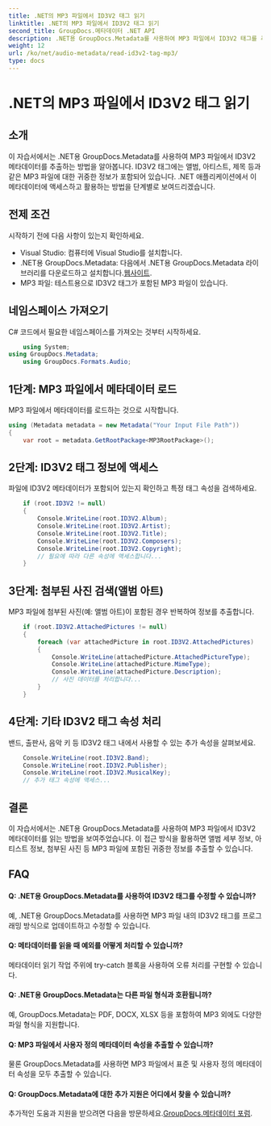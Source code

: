 ```yaml
---
title: .NET의 MP3 파일에서 ID3V2 태그 읽기
linktitle: .NET의 MP3 파일에서 ID3V2 태그 읽기
second_title: GroupDocs.메타데이터 .NET API
description: .NET용 GroupDocs.Metadata를 사용하여 MP3 파일에서 ID3V2 태그를 추출하는 방법을 알아보세요. 프로그래밍 방식으로 앨범, 아티스트 등에 액세스하세요.
weight: 12
url: /ko/net/audio-metadata/read-id3v2-tag-mp3/
type: docs
---
```

# .NET의 MP3 파일에서 ID3V2 태그 읽기

## 소개
이 자습서에서는 .NET용 GroupDocs.Metadata를 사용하여 MP3 파일에서 ID3V2 메타데이터를 추출하는 방법을 알아봅니다. ID3V2 태그에는 앨범, 아티스트, 제목 등과 같은 MP3 파일에 대한 귀중한 정보가 포함되어 있습니다. .NET 애플리케이션에서 이 메타데이터에 액세스하고 활용하는 방법을 단계별로 보여드리겠습니다.
## 전제 조건
시작하기 전에 다음 사항이 있는지 확인하세요.
- Visual Studio: 컴퓨터에 Visual Studio를 설치합니다.
-  .NET용 GroupDocs.Metadata: 다음에서 .NET용 GroupDocs.Metadata 라이브러리를 다운로드하고 설치합니다.[웹사이트](https://releases.groupdocs.com/metadata/net/).
- MP3 파일: 테스트용으로 ID3V2 태그가 포함된 MP3 파일이 있습니다.

## 네임스페이스 가져오기
C# 코드에서 필요한 네임스페이스를 가져오는 것부터 시작하세요.
```csharp
    using System;
using GroupDocs.Metadata;
    using GroupDocs.Formats.Audio;
```
## 1단계: MP3 파일에서 메타데이터 로드
MP3 파일에서 메타데이터를 로드하는 것으로 시작합니다.
```csharp
using (Metadata metadata = new Metadata("Your Input File Path"))
{
    var root = metadata.GetRootPackage<MP3RootPackage>();
```
## 2단계: ID3V2 태그 정보에 액세스
파일에 ID3V2 메타데이터가 포함되어 있는지 확인하고 특정 태그 속성을 검색하세요.
```csharp
    if (root.ID3V2 != null)
    {
        Console.WriteLine(root.ID3V2.Album);
        Console.WriteLine(root.ID3V2.Artist);
        Console.WriteLine(root.ID3V2.Title);
        Console.WriteLine(root.ID3V2.Composers);
        Console.WriteLine(root.ID3V2.Copyright);
        // 필요에 따라 다른 속성에 액세스합니다...
    }
```
## 3단계: 첨부된 사진 검색(앨범 아트)
MP3 파일에 첨부된 사진(예: 앨범 아트)이 포함된 경우 반복하여 정보를 추출합니다.
```csharp
    if (root.ID3V2.AttachedPictures != null)
    {
        foreach (var attachedPicture in root.ID3V2.AttachedPictures)
        {
            Console.WriteLine(attachedPicture.AttachedPictureType);
            Console.WriteLine(attachedPicture.MimeType);
            Console.WriteLine(attachedPicture.Description);
            // 사진 데이터를 처리합니다...
        }
    }
```
## 4단계: 기타 ID3V2 태그 속성 처리
밴드, 출판사, 음악 키 등 ID3V2 태그 내에서 사용할 수 있는 추가 속성을 살펴보세요.
```csharp
    Console.WriteLine(root.ID3V2.Band);
    Console.WriteLine(root.ID3V2.Publisher);
    Console.WriteLine(root.ID3V2.MusicalKey);
    // 추가 태그 속성에 액세스...
```

## 결론
이 자습서에서는 .NET용 GroupDocs.Metadata를 사용하여 MP3 파일에서 ID3V2 메타데이터를 읽는 방법을 보여주었습니다. 이 접근 방식을 활용하면 앨범 세부 정보, 아티스트 정보, 첨부된 사진 등 MP3 파일에 포함된 귀중한 정보를 추출할 수 있습니다.

## FAQ
#### Q: .NET용 GroupDocs.Metadata를 사용하여 ID3V2 태그를 수정할 수 있습니까?
예, .NET용 GroupDocs.Metadata를 사용하면 MP3 파일 내의 ID3V2 태그를 프로그래밍 방식으로 업데이트하고 수정할 수 있습니다.
#### Q: 메타데이터를 읽을 때 예외를 어떻게 처리할 수 있습니까?
메타데이터 읽기 작업 주위에 try-catch 블록을 사용하여 오류 처리를 구현할 수 있습니다.
#### Q: .NET용 GroupDocs.Metadata는 다른 파일 형식과 호환됩니까?
예, GroupDocs.Metadata는 PDF, DOCX, XLSX 등을 포함하여 MP3 외에도 다양한 파일 형식을 지원합니다.
#### Q: MP3 파일에서 사용자 정의 메타데이터 속성을 추출할 수 있습니까?
물론 GroupDocs.Metadata를 사용하면 MP3 파일에서 표준 및 사용자 정의 메타데이터 속성을 모두 추출할 수 있습니다.
#### Q: GroupDocs.Metadata에 대한 추가 지원은 어디에서 찾을 수 있습니까?
 추가적인 도움과 지원을 받으려면 다음을 방문하세요.[GroupDocs.메타데이터 포럼](https://forum.groupdocs.com/c/metadata/14).
